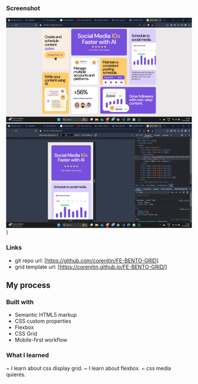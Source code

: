 ### Screenshot
![DESKTOP](image.png)
![MOBILE](image-1.png))

### Links

- git repo url: [https://github.com/corenitin/FE-BENTO-GRID]
- grid template url: [https://corenitin.github.io/FE-BENTO-GRID/]

## My process

### Built with

- Semantic HTML5 markup
- CSS custom properties
- Flexbox
- CSS Grid
- Mobile-first workflow

### What I learned
 
~ I learn about css display grid.
~ I learn about flexbox.
~ css media quieres.